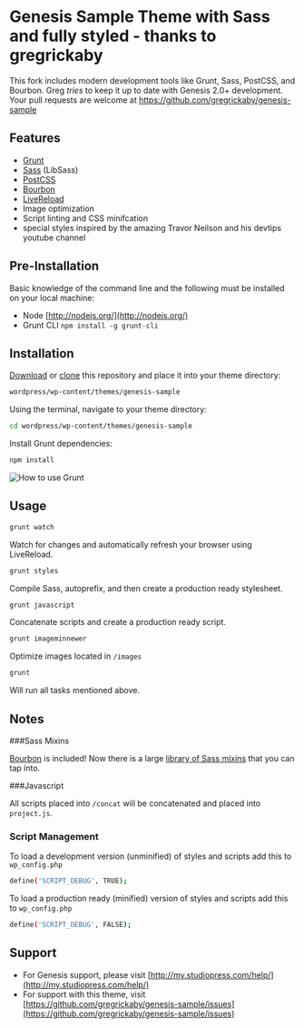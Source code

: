 Genesis Sample Theme with Sass and fully styled - thanks to gregrickaby
===

This fork includes modern development tools like Grunt, Sass, PostCSS, and Bourbon. Greg *tries* to keep it up to date with Genesis 2.0+ development. Your pull requests are welcome at https://github.com/gregrickaby/genesis-sample

## Features
* [Grunt](https://github.com/gruntjs/grunt)
* [Sass](https://github.com/sass/node-sass) (LibSass)
* [PostCSS](https://github.com/postcss/postcss)
* [Bourbon](http://bourbon.io/)
* [LiveReload](https://github.com/livereload/LiveReload)
* Image optimization
* Script linting and CSS minifcation
* special styles inspired by the amazing Travor Neilson and his devtips youtube channel

## Pre-Installation

Basic knowledge of the command line and the following must be installed on your local machine:

* Node [http://nodejs.org/](http://nodejs.org/)
* Grunt CLI `npm install -g grunt-cli`

## Installation

[Download](https://github.com/gregrickaby/genesis-sample/archive/master.zip) or [clone](https://github.com/gregrickaby/genesis-sample.git) this repository and place it into your theme directory:

```bash
wordpress/wp-content/themes/genesis-sample
```

Using the terminal, navigate to your theme directory:

```bash
cd wordpress/wp-content/themes/genesis-sample
```

Install Grunt dependencies:

```bash
npm install
```

![How to use Grunt](https://dl.dropbox.com/s/hic5rpb6b5kv4i2/genesis-sample-theme-setup.gif?dl=0)

## Usage

```bash
grunt watch
```

Watch for changes and automatically refresh your browser using LiveReload.

```bash
grunt styles
```
Compile Sass, autoprefix, and then create a production ready stylesheet.

```bash
grunt javascript
```

Concatenate scripts and create a production ready script.

```bash
grunt imageminnewer
```

Optimize images located in `/images`

```bash
grunt
```

Will run all tasks mentioned above.

## Notes

###Sass Mixins

[Bourbon](http://bourbon.io/) is included! Now there is a large [library of Sass mixins](http://bourbon.io/docs/) that you can tap into.

###Javascript

All scripts placed into `/concat` will be concatenated and placed into `project.js`.

### Script Management

To load a development version (unminified) of styles and scripts add this to `wp_config.php`

```bash
define('SCRIPT_DEBUG', TRUE);
```

To load a production ready (minified) version of styles and scripts add this to `wp_config.php`

```bash
define('SCRIPT_DEBUG', FALSE);
```

## Support

* For Genesis support, please visit [http://my.studiopress.com/help/](http://my.studiopress.com/help/)
* For support with this theme, visit [https://github.com/gregrickaby/genesis-sample/issues](https://github.com/gregrickaby/genesis-sample/issues)
